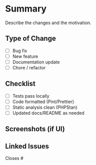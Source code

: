 # Summary

Describe the changes and the motivation.

## Type of Change
- [ ] Bug fix
- [ ] New feature
- [ ] Documentation update
- [ ] Chore / refactor

## Checklist
- [ ] Tests pass locally
- [ ] Code formatted (Pint/Prettier)
- [ ] Static analysis clean (PHPStan)
- [ ] Updated docs/README as needed

## Screenshots (if UI)

## Linked Issues
Closes #
